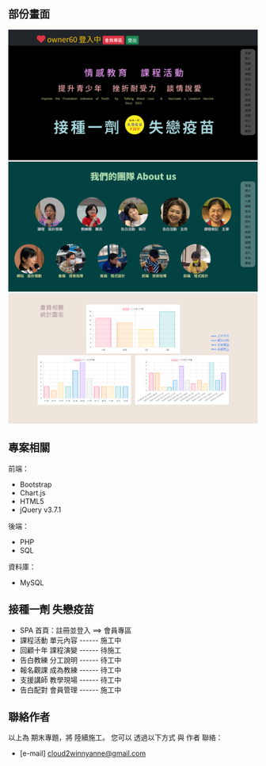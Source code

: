## 部份畫面

![範例圖片 1](/project-VLLV/ReadMe-imgs/ReadMe-1.png)
![範例圖片 2](/project-VLLV/ReadMe-imgs/ReadMe-2.png)
![範例圖片 3](/project-VLLV/ReadMe-imgs/ReadMe-3.png)

## 專案相關

前端：
- Bootstrap
- Chart.js
- HTML5
- jQuery v3.7.1
  
後端：
- PHP
- SQL
  
資料庫：
- MySQL

## 接種一劑 失戀疫苗
- SPA 首頁：註冊並登入 ==> 會員專區
- 課程活動 單元內容 ------ 施工中
- 回顧十年 課程演變 ------ 待施工
- 告白教練 分工說明 ------ 待工中
- 報名觀課 成為教練 ------ 待工中
- 支援講師 教學現場 ------ 待工中
- 告白配對 會員管理 ------ 施工中

## 聯絡作者

以上為 期末專題，將 陸續施工。
您可以 透過以下方式 與 作者 聯絡：
- [e-mail] cloud2winnyanne@gmail.com

